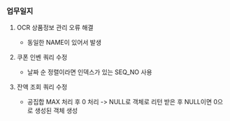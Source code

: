 ### 업무일지

1. OCR 상품정보 관리 오류 해결

   - 동일한 NAME이 있어서 발생

2. 쿠폰 인벤 쿼리 수정

   - 날짜 순 정렬이라면 인덱스가 있는 SEQ_NO 사용

3. 잔액 조회 쿼리 수정

   - 공집합 MAX 처리 후 0 처리 -> NULL로 객체로 리턴 받은 후 NULL이면 0으로 생성된 객체 생성
